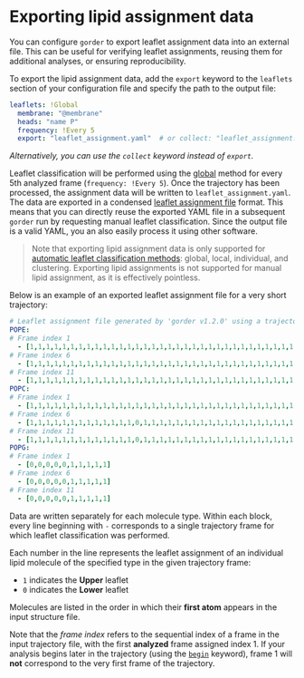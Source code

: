 # Exporting lipid assignment data

You can configure `gorder` to export leaflet assignment data into an external file. This can be useful for verifying leaflet assignments, reusing them for additional analyses, or ensuring reproducibility.

To export the lipid assignment data, add the `export` keyword to the `leaflets` section of your configuration file and specify the path to the output file:

```yaml
leaflets: !Global
  membrane: "@membrane"
  heads: "name P"
  frequency: !Every 5
  export: "leaflet_assignment.yaml"  # or collect: "leaflet_assignment.yaml"
```

*Alternatively, you can use the `collect` keyword instead of `export`.*

Leaflet classification will be performed using the [global](leaflets.md#global-method-for-leaflet-classification) method for every 5th analyzed frame (`frequency: !Every 5`). Once the trajectory has been processed, the assignment data will be written to `leaflet_assignment.yaml`. The data are exported in a condensed [leaflet assignment file](leaflets_assignment_file.md#leaflet-assignment-file) format. This means that you can directly reuse the exported YAML file in a subsequent `gorder` run by requesting manual leaflet classification. Since the output file is a valid YAML, you an also easily process it using other software.

> Note that exporting lipid assignment data is only supported for [automatic leaflet classification methods](leaflets.md): global, local, individual, and clustering. Exporting lipid assignments is not supported for manual lipid assignment, as it is effectively pointless.

Below is an example of an exported leaflet assignment file for a very short trajectory:

```yaml
# Leaflet assignment file generated by 'gorder v1.2.0' using a trajectory file 'md.xtc'.
POPE:
# Frame index 1
  - [1,1,1,1,1,1,1,1,1,1,1,1,1,1,1,1,1,1,1,1,1,1,1,1,1,1,1,1,1,1,1,1,1,1,1,1,1,1,1,1,1,1,1,1,1,0,0,0,0,0,0,0,0,0,0,0,0,0,0,0,0,0,0,0,0,0,0,0,0,0,0,0,0,0,0,0,0,0,0,0,0,0,0,0,0,0,0,0,0,0]
# Frame index 6
  - [1,1,1,1,1,1,1,1,1,1,1,1,1,1,1,1,1,1,1,1,1,1,1,1,1,1,1,1,1,1,1,1,1,1,1,1,1,1,1,1,1,1,1,1,1,0,0,0,0,0,0,0,0,0,0,0,0,0,0,0,0,0,0,0,0,0,0,0,0,0,0,0,0,0,0,0,0,0,0,0,0,0,0,0,0,0,0,0,0,0]
# Frame index 11
  - [1,1,1,1,1,1,1,1,1,1,1,1,1,1,1,1,1,1,1,1,1,1,1,1,1,1,1,1,1,1,1,1,1,1,1,1,1,1,1,1,1,1,1,1,1,0,0,0,0,0,0,0,0,0,0,0,0,0,0,0,0,0,0,0,0,0,0,0,0,0,0,0,0,0,0,0,0,0,0,0,0,0,0,0,1,0,0,0,0,0]
POPC:
# Frame index 1
  - [1,1,1,1,1,1,1,1,1,1,1,1,1,1,1,1,1,1,1,1,1,1,1,1,1,1,1,1,1,1,1,1,1,1,1,1,1,1,1,1,1,1,1,1,1,1,1,1,1,1,0,0,0,0,0,0,0,0,0,0,0,0,0,0,0,0,0,0,0,0,0,0,0,0,0,0,0,0,0,0,0,0,0,0,0,0,0,0,0,0,0,0,0,0,0,0,0,0,0,0]
# Frame index 6
  - [1,1,1,1,1,1,1,1,1,1,1,1,1,0,1,1,1,1,1,1,1,1,1,1,1,1,1,1,1,1,1,1,1,1,1,1,1,1,1,1,1,1,1,1,1,1,1,1,1,1,0,0,0,0,0,0,0,0,0,0,0,0,0,0,0,0,0,0,0,0,0,0,0,0,0,0,0,0,0,0,0,0,0,0,0,0,0,0,0,0,0,0,0,0,0,0,0,0,0,0]
# Frame index 11
  - [1,1,1,1,1,1,1,1,1,1,1,1,1,0,1,1,1,1,1,1,1,1,1,1,1,1,1,1,1,1,1,1,1,1,1,1,1,1,1,1,1,1,1,1,1,1,1,1,1,1,0,0,0,0,0,0,0,0,0,0,0,0,0,0,0,0,0,0,0,0,0,0,0,0,0,0,0,0,0,0,0,0,0,0,0,0,0,0,0,0,0,0,0,0,0,0,0,0,0,0]
POPG:
# Frame index 1
  - [0,0,0,0,0,1,1,1,1,1]
# Frame index 6
  - [0,0,0,0,0,1,1,1,1,1]
# Frame index 11
  - [0,0,0,0,0,1,1,1,1,1]
```

Data are written separately for each molecule type. Within each block, every line beginning with `-` corresponds to a single trajectory frame for which leaflet classification was performed.  

Each number in the line represents the leaflet assignment of an individual lipid molecule of the specified type in the given trajectory frame:  

- `1` indicates the **Upper** leaflet  
- `0` indicates the **Lower** leaflet  

Molecules are listed in the order in which their **first atom** appears in the input structure file.

Note that the *frame index* refers to the sequential index of a frame in the input trajectory file, with the first **analyzed** frame assigned index 1. If your analysis begins later in the trajectory (using the [`begin`](timerange.md) keyword), frame 1 will **not** correspond to the very first frame of the trajectory.